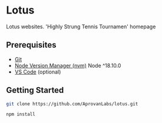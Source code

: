 # Lotus

Lotus websites. 'Highly Strung Tennis Tournamen' homepage

## Prerequisites

- [Git](https://git-scm.com/)
- [Node Version Manager (nvm)](https://www.freecodecamp.org/news/node-version-manager-nvm-install-guide/) Node ^18.10.0
- [VS Code](https://code.visualstudio.com/) (optional)

## Getting Started

```bash
git clone https://github.com/AprovanLabs/lotus.git
```

```bash
npm install
```
